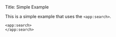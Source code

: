 Title: Simple Example

This is a simple example that uses the `<app:search>`.
	
	<app:search>
	</app:search>
	
